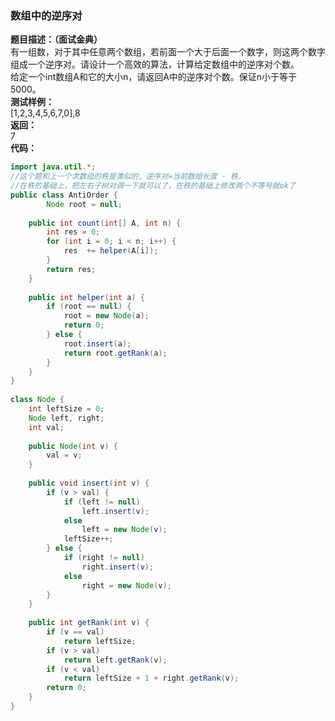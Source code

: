 <a name="euduo"></a>
### 数组中的逆序对
**题目描述：（面试金典）**<br />有一组数，对于其中任意两个数组，若前面一个大于后面一个数字，则这两个数字组成一个逆序对。请设计一个高效的算法，计算给定数组中的逆序对个数。<br />给定一个int数组A和它的大小n，请返回A中的逆序对个数。保证n小于等于5000。<br />**测试样例：**<br />[1,2,3,4,5,6,7,0],8<br />**返回：**<br />7<br />**代码：**
```java
import java.util.*;
//这个题和上一个求数组的秩是类似的，逆序对=当前数组长度 - 秩，
//在秩的基础上，把左右子树对调一下就可以了，在秩的基础上修改两个不等号就ok了
public class AntiOrder {
        Node root = null;
 
    public int count(int[] A, int n) {
        int res = 0;
        for (int i = 0; i < n; i++) {
            res  += helper(A[i]);
        }
        return res;
    }
 
    public int helper(int a) {
        if (root == null) {
            root = new Node(a);
            return 0;
        } else {
            root.insert(a);
            return root.getRank(a);
        }
    }
}
 
class Node {
    int leftSize = 0;
    Node left, right;
    int val;
 
    public Node(int v) {
        val = v;
    }
 
    public void insert(int v) {
        if (v > val) {
            if (left != null)
                left.insert(v);
            else
                left = new Node(v);
            leftSize++;
        } else {
            if (right != null)
                right.insert(v);
            else
                right = new Node(v);
        }
    }
 
    public int getRank(int v) {
        if (v == val)
            return leftSize;
        if (v > val)
            return left.getRank(v);
        if (v < val)
            return leftSize + 1 + right.getRank(v);
        return 0;
    }
}
```